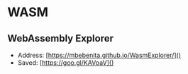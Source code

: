 # WASM

## WebAssembly Explorer
* Address: [https://mbebenita.github.io/WasmExplorer/]() 
* Saved: [https://goo.gl/KAVoaV]()

